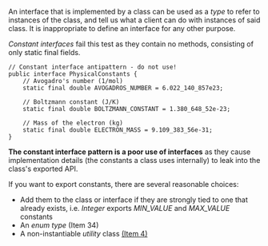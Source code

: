 An interface that is implemented by a class can be used as a *type* to refer to instances
of the class, and tell us what a client can do with instances of said class. It is
inappropriate to define an interface for any other purpose.

*Constant interfaces* fail this test as they contain no methods, consisting of only static final fields.
```
// Constant interface antipattern - do not use!
public interface PhysicalConstants {
    // Avogadro's number (1/mol)
    static final double AVOGADROS_NUMBER = 6.022_140_857e23;
    
    // Boltzmann constant (J/K)
    static final double BOLTZMANN_CONSTANT = 1.380_648_52e-23;
    
    // Mass of the electron (kg)
    static final double ELECTRON_MASS = 9.109_383_56e-31;
}
```
**The constant interface pattern is a poor use of interfaces** as they cause implementation
details (the constants a class uses internally) to leak into the class's exported API.

If you want to export constants, there are several reasonable choices:
* Add them to the class or interface if they are strongly tied to one that already exists, 
i.e. *Integer* exports *MIN_VALUE* and *MAX_VALUE* constants
* An *enum type* (Item 34)
* A non-instantiable *utility* class [(Item 4)](../Chapter-2/Item-4-Enforce-noninstantiability-with-a-private-constructor.md)